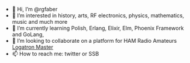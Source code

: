 - 👋 Hi, I’m @rgfaber
- 👀 I’m interested in history, arts, RF electronics, physics, mathematics, music and much more
- 🌱 I’m currently learning Polish, Erlang, Elixir, Elm, Phoenix Framework and GoLang, 
- 💞️ I’m looking to collaborate on a platform for HAM Radio Amateurs [Logatron Master](https://github.com/rgfaber/logatron-io)
- 📫 How to reach me: twitter or SSB


<!---
rgfaber/rgfaber is a ✨ special ✨ repository because its `README.md` (this file) appears on your GitHub profile.
You can click the Preview link to take a look at your changes.
--->
